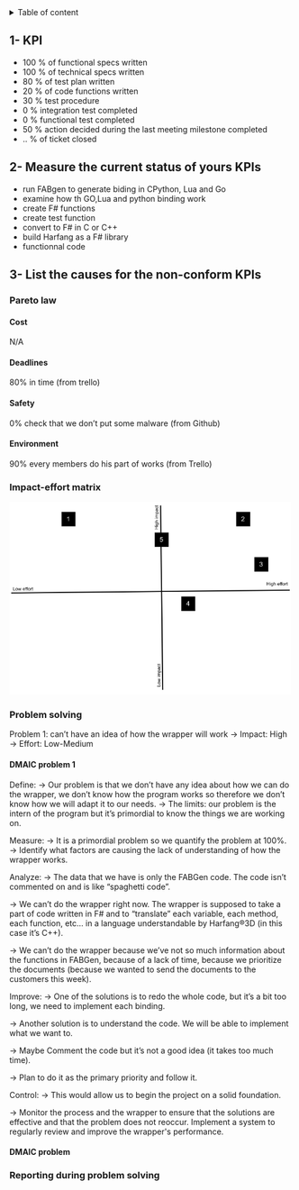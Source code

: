 <details>

<summary>Table of content</summary>

- [1- KPI](#1--kpi)
- [2- Measure the current status of yours KPIs](#2--measure-the-current-status-of-yours-kpis)
- [3- List the causes for the non-conform KPIs](#3--list-the-causes-for-the-non-conform-kpis)
  - [Pareto law](#pareto-law)
    - [Cost](#cost)
    - [Deadlines](#deadlines)
    - [Safety](#safety)
    - [Environment](#environment)
  - [Impact-effort matrix](#impact-effort-matrix)
  - [Problem solving](#problem-solving)
    - [DMAIC problem 1](#dmaic-problem-1)
    - [DMAIC problem](#dmaic-problem)
  - [Reporting during problem solving](#reporting-during-problem-solving)

</details>

## 1- KPI

- 100 % of functional specs written
- 100 % of technical specs written
- 80 % of test plan written
- 20 % of code functions written
- 30 % test procedure
- 0 % integration test completed
- 0 % functional test completed
- 50 % action decided during the last meeting milestone completed
- .. % of ticket closed

## 2- Measure the current status of yours KPIs

- run FABgen to generate biding in CPython, Lua and Go
- examine how th GO,Lua and python binding work
- create F# functions
- create test function
- convert to F# in C or C++
- build Harfang as a F# library
- functionnal code

## 3- List the causes for the non-conform KPIs

### Pareto law

#### Cost

N/A

#### Deadlines

80% in time (from trello)

#### Safety

0% check that we don’t put some malware (from Github)

#### Environment

90% every members do his part of works (from Trello)

### Impact-effort matrix

<img src="/Documents/Management/image.png" width="500">

### Problem solving

Problem 1: can’t have an idea of how the wrapper will work
→ Impact: High
→ Effort: Low-Medium

#### DMAIC problem 1

Define:
→ Our problem is that we don’t have any idea about how we can do the wrapper, we don’t know how the program works so therefore we don’t know how we will adapt it to our needs.
→ The limits: our problem is the intern of the program but it’s primordial to know the things we are working on.

Measure:
→ It is a primordial problem so we quantify the problem at 100%.
→ Identify what factors are causing the lack of understanding of how the wrapper works.

Analyze:
→ The data that we have is only the FABGen code. The code isn’t commented on and is like “spaghetti code”.

→ We can’t do the wrapper right now. The wrapper is supposed to take a part of code written in F# and to “translate” each variable, each method, each function, etc… in a language understandable by Harfang®3D (in this case it’s C++).

→ We can’t do the wrapper because we’ve not so much information about the functions in FABGen, because of a lack of time, because we prioritize the documents (because we wanted to send the documents to the customers this week).

Improve:
→ One of the solutions is to redo the whole code, but it’s a bit too long, we need to implement each binding.

→ Another solution is to understand the code. We will be able to implement what we want to.

→ Maybe Comment the code but it’s not a good idea (it takes too much time).

→ Plan to do it as the primary priority and follow it.

Control:
→ This would allow us to begin the project on a solid foundation.

→ Monitor the process and the wrapper to ensure that the solutions are effective and that the problem does not reoccur. Implement a system to regularly review and improve the wrapper's performance.

#### DMAIC problem 

### Reporting during problem solving

